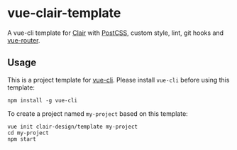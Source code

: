 # vue-clair-template

A vue-cli template for [Clair](http://clair.surge.sh/) with [PostCSS](http://postcss.org/), custom style, lint, git hooks and [vue-router](https://router.vuejs.org).

## Usage

This is a project template for [vue-cli](https://github.com/vuejs/vue-cli). Please install `vue-cli` before using this template:

```shell
npm install -g vue-cli
```

To create a project named `my-project` based on this template:

```shell
vue init clair-design/template my-project
cd my-project
npm start
```
